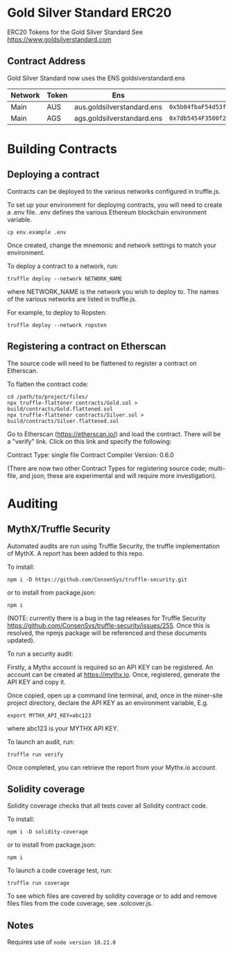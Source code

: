 # Gold Silver Standard ERC20
ERC20 Tokens for the Gold Silver Standard
See https://www.goldsilverstandard.com

## Contract Address
Gold Silver Standard now uses the ENS goldsiverstandard.ens

| Network | Token | Ens | Owner |
| --- | --- | --- | --- |
| Main | AUS | aus.goldsilverstandard.ens | `0x5b04fbaF54d53f1a4681339A0Da34D903E5FA2B1` |
| Main | AGS | ags.goldsilverstandard.ens | `0x7db5454F3500f28171d1f9c7a38527C9cF94e6b2` |

# Building Contracts

## Deploying a contract

Contracts can be deployed to the various networks configured in truffle.js.

To set up your environment for deploying contracts, you will need to create a
.env file. .env defines the various Ethereum blockchain environment variable.

```
cp env.example .env
```

Once created, change the mnemonic and network settings to match your environment.

To deploy a contract to a network, run:

```
truffle deploy --network NETWORK_NAME
```

where NETWORK_NAME is the network you wish to deploy to. The names of the various networks are listed in truffle.js.

For example, to deploy to Ropsten:

```
truffle deploy --network ropsten
```

## Registering a contract on Etherscan

The source code will need to be flattened to register a contract on Etherscan.

To flatten the contract code:

```
cd /path/to/project/files/
npx truffle-flattener contracts/Gold.sol > build/contracts/Gold.flattened.sol
npx truffle-flattener contracts/Silver.sol > build/contracts/Silver.flattened.sol
```

Go to Etherscan (https://etherscan.io/) and load the contract. There will be a
"verify" link. Click on this link and specify the following:

Contract Type: single file
Contract Compiler Version: 0.6.0

(There are now two other Contract Types for registering source code; multi-file, and json; these are experimental and will require more investigation).

# Auditing

## MythX/Truffle Security

Automated audits are run using Truffle Security, the truffle implementation of MythX.  A report has been added to this repo.

To install:

```
npm i -D https://github.com/ConsenSys/truffle-security.git
```

or to install from package.json:

```
npm i
```

(NOTE: currently there is a bug in the tag releases for Truffle Security https://github.com/ConsenSys/truffle-security/issues/255. Once this is resolved, the npmjs package will be referenced and these documents updated).

To run a security audit:

Firstly, a Mythx account is required so an API KEY can be registered. An account can be created at https://mythx.io. Once, registered, generate the API KEY and copy it.

Once copied, open up a command line terminal, and, once in the miner-site project directory, declare the API KEY as an environment variable, E.g.

```
export MYTHX_API_KEY=abc123
```

where abc123 is your MYTHX API KEY.

To launch an audit, run:

```
truffle run verify
```

Once completed, you can retrieve the report from your Mythx.io account.

## Solidity coverage

Solidity coverage checks that all tests cover all Solidity contract code.

To install:

```
npm i -D solidity-coverage
```

or to install from package.json:

```
npm i
```

To launch a code coverage test, run:

```
truffle run coverage
```

To see which files are covered by solidity coverage or to add and remove files files from the code coverage, see .solcover.js.

## Notes
Requires use of `node version 10.21.0`